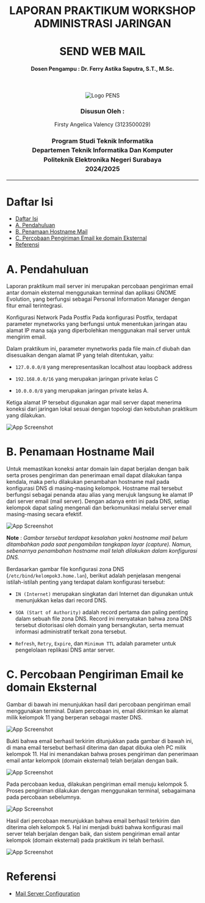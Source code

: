 <div align="center">
  <h1 style="font-weight: bold"> LAPORAN PRAKTIKUM WORKSHOP ADMINISTRASI JARINGAN</h1>
   <h1 style="font-weight: bold"> SEND WEB MAIL </h1>
  <h4 style="text-align: center;">Dosen Pengampu : Dr. Ferry Astika Saputra, S.T., M.Sc.</h4>
</div>
<br />
<br />
<div align="center">
  <img src="https://upload.wikimedia.org/wikipedia/id/4/44/Logo_PENS.png" alt="Logo PENS">
  <h3 style="text-align: center;">Disusun Oleh : </h3>
  <p style="text-align: center;">
    Firsty Angelica Valency (3123500029)<br>
  </p>
  <h3 style="text-align: center;line-height: 1.5">Program Studi Teknik Informatika<br>Departemen Teknik Informatika Dan Komputer<br>Politeknik Elektronika Negeri Surabaya<br>2024/2025</h3>
  <hr>
</div>

# Daftar Isi
- [Daftar Isi](#daftar-isi)
- [A. Pendahuluan](#a-pendahuluan)
- [B. Penamaan Hostname Mail](#b-penamaan-hostname-mail)
- [C. Percobaan Pengiriman Email ke domain Eksternal](#c-percobaan-pengiriman-email-ke-domain-eksternal)
- [Referensi](#referensi)

# A. Pendahuluan

Laporan praktikum mail server ini merupakan percobaan pengiriman email antar domain eksternal menggunakan terminal dan aplikasi GNOME Evolution, yang berfungsi sebagai Personal Information Manager dengan fitur email terintegrasi.

Konfigurasi Network Pada Postfix
Pada konfigurasi Postfix, terdapat parameter mynetworks yang berfungsi untuk menentukan jaringan atau alamat IP mana saja yang diperbolehkan menggunakan mail server untuk mengirim email.

Dalam praktikum ini, parameter mynetworks pada file main.cf diubah dan disesuaikan dengan alamat IP yang telah ditentukan, yaitu:

- `127.0.0.0/8` yang merepresentasikan localhost atau loopback address

- `192.168.0.0/16` yang merupakan jaringan private kelas C

- `10.0.0.0/8` yang merupakan jaringan private kelas A.

Ketiga alamat IP tersebut digunakan agar mail server dapat menerima koneksi dari jaringan lokal sesuai dengan topologi dan kebutuhan praktikum yang dilakukan.

![App Screenshot](assets/postfix_mynetworks.png)

# B. Penamaan Hostname Mail

Untuk memastikan koneksi antar domain lain dapat berjalan dengan baik serta proses pengiriman dan penerimaan email dapat dilakukan tanpa kendala, maka perlu dilakukan penambahan hostname mail pada konfigurasi DNS di masing-masing kelompok. Hostname mail tersebut berfungsi sebagai penanda atau alias yang merujuk langsung ke alamat IP dari server email (mail server). Dengan adanya entri ini pada DNS, setiap kelompok dapat saling mengenali dan berkomunikasi melalui server email masing-masing secara efektif.

![App Screenshot](assets/kelompok3_home_lan.png)

**Note** : *Gambar tersebut terdapat kesalahan yakni hostname mail belum ditambahkan pada saat pengambilan tangkapan layar (capture). Namun, sebenarnya penambahan hostname mail telah dilakukan dalam konfigurasi DNS.*

Berdasarkan gambar file konfigurasi zona DNS (`/etc/bind/kelompok3.home.lan`), berikut adalah penjelasan mengenai istilah-istilah penting yang terdapat dalam konfigurasi tersebut:

- `IN (Internet)` merupakan singkatan dari Internet dan digunakan untuk menunjukkan kelas dari record DNS.

- `SOA (Start of Authority)` adalah record pertama dan paling penting dalam sebuah file zona DNS. Record ini menyatakan bahwa zona DNS tersebut diotorisasi oleh domain yang bersangkutan, serta memuat informasi administratif terkait zona tersebut.

- `Refresh`, `Retry`, `Expire`, dan `Minimum TTL` adalah parameter untuk pengelolaan replikasi DNS antar server.

# C. Percobaan Pengiriman Email ke domain Eksternal

Gambar di bawah ini menunjukkan hasil dari percobaan pengiriman email menggunakan terminal. Dalam percobaan ini, email dikirimkan ke alamat milik kelompok 11 yang berperan sebagai master DNS. 

![App Screenshot](assets/send_mail_pak_ferry.png)

Bukti bahwa email berhasil terkirim ditunjukkan pada gambar di bawah ini, di mana email tersebut berhasil diterima dan dapat dibuka oleh PC milik kelompok 11. Hal ini menandakan bahwa proses pengiriman dan penerimaan email antar kelompok (domain eksternal) telah berjalan dengan baik.

![App Screenshot](assets/received_pak_ferry.jpg)

Pada percobaan kedua, dilakukan pengiriman email menuju kelompok 5. Proses pengiriman dilakukan dengan menggunakan terminal, sebagaimana pada percobaan sebelumnya.

![App Screenshot](assets/send_mail_kel5.png)

Hasil dari percobaan menunjukkan bahwa email berhasil terkirim dan diterima oleh kelompok 5. Hal ini menjadi bukti bahwa konfigurasi mail server telah berjalan dengan baik, dan sistem pengiriman email antar kelompok (domain eksternal) pada praktikum ini telah berhasil.

![App Screenshot](assets/received_kel5.jpg)

# Referensi 

- [Mail Server Configuration](https://www.server-world.info/en/note?os=Debian_12&p=mail&f=4)